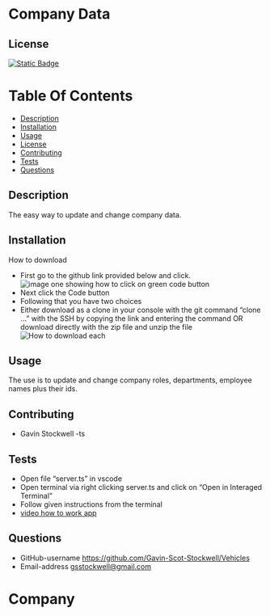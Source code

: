 
# Company Data

## License
[![Static Badge](https://img.shields.io/badge/License-Mit_License-name?style=flat&logo=%23512BD4&logoColor=%2300bfff&labelColor=%23add8e6&color=%2300bfff)](https://mit-license.org/)


# Table Of Contents
* [Description](#description)
* [Installation](#installation)
* [Usage](#usage)
* [License](#license)
* [Contributing](#contributing)
* [Tests](#tests)
* [Questions](#questions)


## Description
The easy way to update and change company data.

## Installation
How to download
* First go to the github link provided below and click.
![image one showing how to click on green code button]()
* Next click the Code button
* Following that you have two choices
* Either download as a clone in your console with the git command “clone …” with the SSH by copying the link and entering the command OR download directly with the zip file and unzip the file
![How to download each]()


## Usage
The use is to update and change company roles, departments, employee names plus their ids.




## Contributing
* Gavin Stockwell -ts


## Tests
* Open file “server.ts” in vscode
* Open terminal via right clicking server.ts and click on “Open in Interaged Terminal”
* Follow given instructions from the terminal
* [video how to work app](https://youtu.be/f-OX7oOCc3I)

## Questions
* GitHub-username https://github.com/Gavin-Scot-Stockwell/Vehicles
* Email-address gsstockwell@gmail.com


# Company
